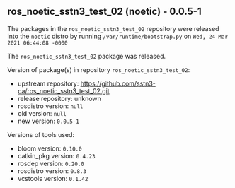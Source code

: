 ## ros_noetic_sstn3_test_02 (noetic) - 0.0.5-1

The packages in the `ros_noetic_sstn3_test_02` repository were released into the `noetic` distro by running `/var/runtime/bootstrap.py` on `Wed, 24 Mar 2021 06:44:08 -0000`

The `ros_noetic_sstn3_test_02` package was released.

Version of package(s) in repository `ros_noetic_sstn3_test_02`:

- upstream repository: https://github.com/sstn3-ca/ros_noetic_sstn3_test_02.git
- release repository: unknown
- rosdistro version: `null`
- old version: `null`
- new version: `0.0.5-1`

Versions of tools used:

- bloom version: `0.10.0`
- catkin_pkg version: `0.4.23`
- rosdep version: `0.20.0`
- rosdistro version: `0.8.3`
- vcstools version: `0.1.42`


